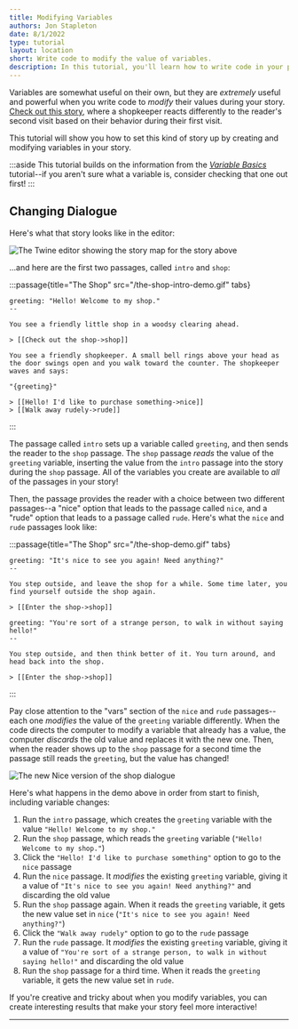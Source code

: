 ```yaml
---
title: Modifying Variables
authors: Jon Stapleton
date: 8/1/2022
type: tutorial
layout: location
short: Write code to modify the value of variables.
description: In this tutorial, you'll learn how to write code in your passage to modify the value of variables across your story. Variables are a very flexible tool for crafting your stories, but they can also be tricky. It's important to have a good mental model of how they work so you can use them creatively in your narratives. Once you know how to modify variables, you can have your story react to the choices the reader makes, and change how the story is being told "behind the scenes", making your narrative feel interactive and lifelike.
---
```


Variables are somewhat useful on their own, but they are *extremely* useful and powerful when you write code to *modify* their values during your story. [Check out this story](/examples/shop), where a shopkeeper reacts differently to the reader's second visit based on their behavior during their first visit.

This tutorial will show you how to set this kind of story up by creating and modifying variables in your story.

:::aside
This tutorial builds on the information from the *[Variable Basics](/locations/variable-basics)* tutorial--if you aren't sure what a variable is, consider checking that one out first!
:::

## Changing Dialogue

Here's what that story looks like in the editor:

![The Twine editor showing the story map for the story above](/shop-map.png)

...and here are the first two passages, called `intro` and `shop`:

:::passage{title="The Shop" src="/the-shop-intro-demo.gif" tabs}
```intro
greeting: "Hello! Welcome to my shop."
--

You see a friendly little shop in a woodsy clearing ahead.

> [[Check out the shop->shop]]
```
```shop
You see a friendly shopkeeper. A small bell rings above your head as the door swings open and you walk toward the counter. The shopkeeper waves and says:

"{greeting}"

> [[Hello! I'd like to purchase something->nice]]
> [[Walk away rudely->rude]]
```
:::

The passage called `intro` sets up a variable called `greeting`, and then sends the reader to the `shop` passage. The `shop` passage *reads* the value of the `greeting` variable, inserting the value from the `intro` passage into the story during the `shop` passage. All of the variables you create are available to *all* of the passages in your story!

Then, the passage provides the reader with a choice between two different passages--a "nice" option that leads to the passage called `nice`, and a "rude" option that leads to a passage called `rude`. Here's what the `nice` and `rude` passages look like:

:::passage{title="The Shop" src="/the-shop-demo.gif" tabs}
```nice
greeting: "It's nice to see you again! Need anything?"
--

You step outside, and leave the shop for a while. Some time later, you find yourself outside the shop again.

> [[Enter the shop->shop]]
```
```rude
greeting: "You're sort of a strange person, to walk in without saying hello!"
--

You step outside, and then think better of it. You turn around, and head back into the shop.

> [[Enter the shop->shop]]
```
:::

Pay close attention to the "vars" section of the `nice` and `rude` passages--each one *modifies* the value of the `greeting` variable differently. When the code directs the computer to modify a variable that already has a value, the computer *discards* the old value and replaces it with the new one. Then, when the reader shows up to the `shop` passage for a second time the passage still reads the `greeting`, but the value has changed!

![The new Nice version of the shop dialogue](/shop-return-new.png)

Here's what happens in the demo above in order from start to finish, including variable changes:

1. Run the `intro` passage, which creates the `greeting` variable with the value `"Hello! Welcome to my shop."`
2. Run the `shop` passage, which reads the `greeting` variable (`"Hello! Welcome to my shop."`)
3. Click the `"Hello! I'd like to purchase something"` option to go to the `nice` passage
4. Run the `nice` passage. It *modifies* the existing `greeting` variable, giving it a value of `"It's nice to see you again! Need anything?"` and discarding the old value
5. Run the `shop` passage again. When it reads the `greeting` variable, it gets the new value set in `nice` (`"It's nice to see you again! Need anything?"`)
6. Click the `"Walk away rudely"` option to go to the `rude` passage
7. Run the `rude` passage. It *modifies* the existing `greeting` variable, giving it a value of `"You're sort of a strange person, to walk in without saying hello!"` and discarding the old value
8. Run the `shop` passage for a third time. When it reads the `greeting` variable, it gets the new value set in `rude`.

If you're creative and tricky about when you modify variables, you can create interesting results that make your story feel more interactive!

---